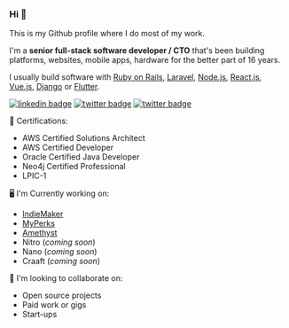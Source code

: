### Hi 👋

This is my Github profile where I do most of my work. 

I'm a **senior full-stack software developer / CTO** that's been building platforms, websites, mobile apps, hardware for the better part of 16 years.

I usually build software with [Ruby on Rails](https://rubyonrails.org/), [Laravel](https://laravel.com/), [Node.js](https://nodejs.org/en/), 
[React.js](React.js), [Vue.js](https://vuejs.org/), [Django](https://www.djangoproject.com/) or [Flutter](https://flutter.dev/).

[![linkedin badge](https://img.shields.io/badge/Sean_Nieuwoudt-30302f?style=flat&logo=linkedin)](https://www.linkedin.com/in/seannieuwoudt)
[![twitter badge](https://img.shields.io/badge/@302F33-30302f?style=flat&logo=twitter)](https://twitter.com/302F33)
[![twitter badge](https://img.shields.io/badge/seannieuwoudt-30302f?style=flat&logo=stackoverflow)](https://stackoverflow.com/users/482842/seannieuwoudt)

🦠 Certifications: 

- AWS Certified Solutions Architect
- AWS Certified Developer 
- Oracle Certified Java Developer
- Neo4j Certified Professional
- LPIC-1

🖥 I'm Currently working on: 

- [IndieMaker](https://indiemaker.co)
- [MyPerks](https://myperks.co.za)
- [Amethyst](https://github.com/amethyst-framework)
- Nitro (_coming soon_)
- Nano (_coming soon_)
- Craaft (_coming soon_)

🤼 I'm looking to collaborate on: 

- Open source projects 
- Paid work or gigs
- Start-ups